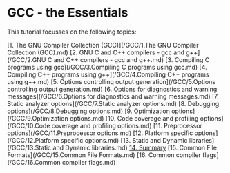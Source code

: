 # GCC - the Essentials

This tutorial focusses on the following topics:

[1. The GNU Compiler Collection (GCC)](/GCC/1.The GNU Compiler Collection (GCC).md)
[2. GNU C and C++ compilers - gcc and g++](/GCC/2.GNU C and C++ compilers - gcc and g++.md)
[3. Compiling C programs using gcc](/GCC/3.Compiling C programs using gcc.md)
[4. Compiling C++ programs using g++](/GCC/4.Compiling C++ programs using g++.md)
[5. Options controlling output generation](/GCC/5.Options controlling output generation.md)
[6. Options for diagnostics and warning messages](/GCC/6.Options for diagnostics and warning messages.md)
[7. Static analyzer options](/GCC/7.Static analyzer options.md)
[8. Debugging options](/GCC/8.Debugging options.md)
[9. Optimization options](/GCC/9.Optimization options.md)
[10. Code coverage and profiling options](/GCC/10.Code coverage and profiling options.md)
[11. Preprocessor options](/GCC/11.Preprocessor options.md)
[12. Platform specific options](/GCC/12.Platform specific options.md)
[13. Static and Dynamic libraries](/GCC/13.Static and Dynamic libraries.md)
[14. Summary](/GCC/14.Summary.md)
[15. Common File Formats](/GCC/15.Common File Formats.md)
[16. Common compiler flags](/GCC/16.Common compiler flags.md)
